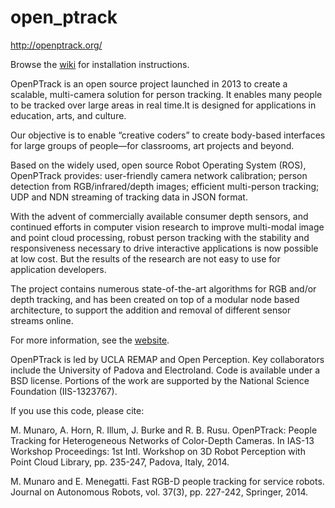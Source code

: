 open_ptrack
===========

http://openptrack.org/

Browse the [wiki](https://github.com/OpenPTrack/open_ptrack/wiki) for installation instructions. 

OpenPTrack is an open source project launched in 2013 to create a scalable, multi-camera solution for person tracking. It enables many people to be tracked over large areas in real time.It is designed for applications in education, arts, and culture.

Our objective is to enable “creative coders” to create body-based interfaces for large groups of people—for classrooms, art projects and beyond.

Based on the widely used, open source Robot Operating System (ROS), OpenPTrack provides:
    user-friendly camera network calibration;
    person detection from RGB/infrared/depth images;
    efficient multi-person tracking;
    UDP and NDN streaming of tracking data in JSON format.

With the advent of commercially available consumer depth sensors, and continued efforts in computer vision research to improve multi-modal image and point cloud processing, robust person tracking with the stability and responsiveness necessary to drive interactive applications is now possible at low cost. But the results of the research are not easy to use for application developers.

The project contains numerous state-of-the-art algorithms for RGB and/or depth tracking, and has been created on top of a modular node based architecture, to support the addition and removal of different sensor streams online.

For more information, see the [website](http://openptrack.org). 

OpenPTrack is led by UCLA REMAP and Open Perception. Key collaborators include the University of Padova and Electroland. Code is available under a BSD license.  Portions of the work are supported by the National Science Foundation (IIS-1323767).

If you use this code, please cite:

M. Munaro, A. Horn, R. Illum, J. Burke and R. B. Rusu. OpenPTrack: People Tracking for Heterogeneous Networks of Color-Depth Cameras. In IAS-13 Workshop Proceedings: 1st Intl. Workshop on 3D Robot Perception with Point Cloud Library, pp. 235-247, Padova, Italy, 2014. 

M. Munaro and E. Menegatti. Fast RGB-D people tracking for service robots. Journal on Autonomous Robots, vol. 37(3), pp. 227-242, Springer, 2014. 
